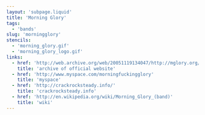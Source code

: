 ```yaml
---
layout: 'subpage.liquid'
title: 'Morning Glory'
tags:
  - 'bands'
slug: 'morningglory'
stencils:
  - 'morning_glory.gif'
  - 'morning_glory_logo.gif'
links:
  - href: 'http://web.archive.org/web/20051119134047/http://mglory.org/'
    title: 'archive of official website'
  - href: 'http://www.myspace.com/morningfuckingglory'
    title: 'myspace'
  - href: 'http://crackrocksteady.info/'
    title: 'crackrocksteady.info'
  - href: 'http://en.wikipedia.org/wiki/Morning_Glory_(band)'
    title: 'wiki'
---
```

